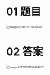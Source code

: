 # 01 题目

<img src="https://cvp.oss-cn-shanghai.aliyuncs.com/picgo/202403021900189.png" alt="image-20240302190054113" style="zoom:50%;" />



# 02 答案

<img src="https://cvp.oss-cn-shanghai.aliyuncs.com/202506211559046.png" alt="image-20250621155934837" style="zoom:50%;" />
